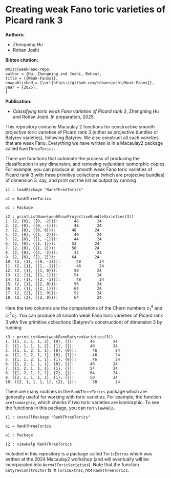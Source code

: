 # Creating weak Fano toric varieties of Picard rank 3

**Authors:**
- Zhengning Hu
- Rohan Joshi

**Bibtex citation:**
```
@misc{weakFano-repo,
author = {Hu, Zhengning and Joshi, Rohan},
title = {{Weak-Fanos}},
howpublished = {\url{https://github.com/rohansjoshi/Weak-Fanos}},
year = {2025},
}
```

**Publication:**
* *Classifying toric weak Fano varieties of Picard rank 3*, Zhengning Hu and Rohan Joshi. In preparation, 2025.

This repository contains Macaulay 2 functions for constructive smooth projective toric varieties of Picard rank 3 (either as projective bundles or Batyrev varieties), following Batyrev. We also construct all such varieties that are weak Fano. Everything we have written is in a Macaulay2 package called `RankThreeTorics`. 

There are functions that automate the process of producing the classification in any dimension, and removing redundant isomorphic copies. For example, you can produce all smooth weak Fano toric varieties of Picard rank 3 with three primitive collections (which are projective bundles) of dimension 3, say, and print out the list as output by running

```
i1 : loadPackage "RankThreeTorics"

o1 = RankThreeTorics

o1 : Package

i2 : printListName(weakFanoProjectiveBundleVarieties(3))
1. (2, {0}, {{0, -2}}):       48        24        
2. (2, {0}, {{0, -1}}):       48        24        
3. (2, {0}, {{0, 0}}):       48        24        
4. (2, {0}, {{1, -2}}):       40        24        
5. (2, {0}, {{1, -1}}):       44        24        
6. (2, {0}, {{1, 1}}):       52        24        
7. (2, {0}, {{1, 2}}):       56        24        
8. (2, {0}, {{2, -2}}):       32        24        
9. (2, {0}, {{2, 2}}):       64        24        
10. (2, {1}, {{0, -1}}):       48        24        
11. (2, {1}, {{1, -1}}):       46        24        
12. (2, {1}, {{1, 0}}):       50        24        
13. (2, {1}, {{1, 1}}):       54        24        
14. (2, {1}, {{2, -1}}):       48        24        
15. (2, {1}, {{2, 0}}):       56        24        
16. (2, {1}, {{2, 1}}):       64        24        
17. (2, {2}, {{1, 0}}):       52        24        
18. (2, {2}, {{2, 0}}):       64        24   
```

Here the two columns are the computations of the Chern numbers $c_1^4$ and $c_1^2 c_2$. You can produce all smooth weak Fano toric varieties of Picard rank 3 with five primitive collections (Batyrev's construction) of dimension 3 by running

```
i3 : printListName(weakFanoBatyrevVarieties(3))
1. ({1, 1, 1, 1, 2}, {0}, {}):       46        24        
2. ({1, 1, 1, 1, 2}, {1}, {}):       48        24        
3. ({1, 1, 2, 1, 1}, {0}, {0}):       46        24        
4. ({1, 1, 2, 1, 1}, {0}, {1}):       46        24        
5. ({1, 1, 2, 1, 1}, {1}, {0}):       46        24        
6. ({1, 2, 1, 1, 1}, {0}, {}):       48        24        
7. ({1, 2, 1, 1, 1}, {1}, {}):       54        24        
8. ({1, 2, 1, 1, 1}, {2}, {}):       64        24        
9. ({2, 1, 1, 1, 1}, {1}, {}):       50        24        
10. ({2, 1, 1, 1, 1}, {2}, {}):       58        24   
```

There are many routines in the `RankThreeTorics` package which are generally useful for working with toric varieties. For example, the function `areIsomorphic`, which checks if two toric varieties are isomorphic. To see the functions in this package, you can run `viewHelp`.

```
i1 : installPackage "RankThreeTorics"

o1 = RankThreeTorics

o1 : Package

i2 : viewHelp RankThreeTorics

```

Included in this repository is a package called `ToricExtras` which was written at the 2024 Macaulay2 workshop (and will eventually will be incorporated into `NormalToricVarieties`). Note that the function `batyrevConstructor` is in `ToricExtras`, not `RankThreeTorics`.